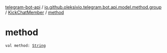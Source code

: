 [telegram-bot-api](../../index.md) / [io.github.oleksivio.telegram.bot.api.model.method.group](../index.md) / [KickChatMember](index.md) / [method](./method.md)

# method

`val method: `[`String`](https://kotlinlang.org/api/latest/jvm/stdlib/kotlin/-string/index.html)